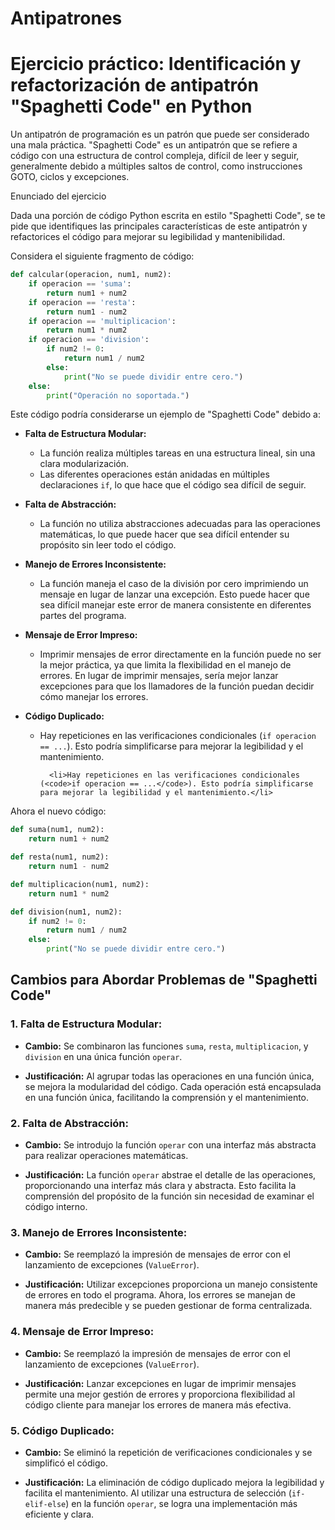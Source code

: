 # Antipatrones

<h1>Ejercicio práctico: Identificación y refactorización de antipatrón "Spaghetti Code" en Python</h1>
Un antipatrón de programación es un patrón que puede ser considerado una mala práctica. "Spaghetti Code" es un antipatrón que se refiere a código con una estructura de control compleja, difícil de leer y seguir, generalmente debido a múltiples saltos de control, como instrucciones GOTO, ciclos y excepciones.

Enunciado del ejercicio

Dada una porción de código Python escrita en estilo "Spaghetti Code", se te pide que identifiques las principales características de este antipatrón y refactorices el código para mejorar su legibilidad y mantenibilidad.

Considera el siguiente fragmento de código:

```py
def calcular(operacion, num1, num2):
    if operacion == 'suma':
        return num1 + num2
    if operacion == 'resta':
        return num1 - num2
    if operacion == 'multiplicacion':
        return num1 * num2
    if operacion == 'division':
        if num2 != 0:
            return num1 / num2
        else:
            print("No se puede dividir entre cero.")
    else:
        print("Operación no soportada.")
```

Este código podría considerarse un ejemplo de "Spaghetti Code" debido a:

- **Falta de Estructura Modular:**
    - La función realiza múltiples tareas en una estructura lineal, sin una clara modularización.
    - Las diferentes operaciones están anidadas en múltiples declaraciones `if`, lo que hace que el código sea difícil de seguir.

- **Falta de Abstracción:**
    - La función no utiliza abstracciones adecuadas para las operaciones matemáticas, lo que puede hacer que sea difícil entender su propósito sin leer todo el código.

- **Manejo de Errores Inconsistente:**
    - La función maneja el caso de la división por cero imprimiendo un mensaje en lugar de lanzar una excepción. Esto puede hacer que sea difícil manejar este error de manera consistente en diferentes partes del programa.

- **Mensaje de Error Impreso:**
    - Imprimir mensajes de error directamente en la función puede no ser la mejor práctica, ya que limita la flexibilidad en el manejo de errores. En lugar de imprimir mensajes, sería mejor lanzar excepciones para que los llamadores de la función puedan decidir cómo manejar los errores.

- **Código Duplicado:**
    - Hay repeticiones en las verificaciones condicionales (`if operacion == ...`). Esto podría simplificarse para mejorar la legibilidad y el mantenimiento.

            <li>Hay repeticiones en las verificaciones condicionales (<code>if operacion == ...</code>). Esto podría simplificarse para mejorar la legibilidad y el mantenimiento.</li>
        </ul>
    </li>
</ul>

Ahora el nuevo código:

```py
def suma(num1, num2):
    return num1 + num2

def resta(num1, num2):
    return num1 - num2

def multiplicacion(num1, num2):
    return num1 * num2

def division(num1, num2):
    if num2 != 0:
        return num1 / num2
    else:
        print("No se puede dividir entre cero.")
```

## Cambios para Abordar Problemas de "Spaghetti Code"

### 1. Falta de Estructura Modular:
  
- **Cambio:** Se combinaron las funciones `suma`, `resta`, `multiplicacion`, y `division` en una única función `operar`.

- **Justificación:** Al agrupar todas las operaciones en una función única, se mejora la modularidad del código. Cada operación está encapsulada en una función única, facilitando la comprensión y el mantenimiento.

### 2. Falta de Abstracción:

- **Cambio:** Se introdujo la función `operar` con una interfaz más abstracta para realizar operaciones matemáticas.

- **Justificación:** La función `operar` abstrae el detalle de las operaciones, proporcionando una interfaz más clara y abstracta. Esto facilita la comprensión del propósito de la función sin necesidad de examinar el código interno.

### 3. Manejo de Errores Inconsistente:

- **Cambio:** Se reemplazó la impresión de mensajes de error con el lanzamiento de excepciones (`ValueError`).

- **Justificación:** Utilizar excepciones proporciona un manejo consistente de errores en todo el programa. Ahora, los errores se manejan de manera más predecible y se pueden gestionar de forma centralizada.

### 4. Mensaje de Error Impreso:

- **Cambio:** Se reemplazó la impresión de mensajes de error con el lanzamiento de excepciones (`ValueError`).

- **Justificación:** Lanzar excepciones en lugar de imprimir mensajes permite una mejor gestión de errores y proporciona flexibilidad al código cliente para manejar los errores de manera más efectiva.

### 5. Código Duplicado:

- **Cambio:** Se eliminó la repetición de verificaciones condicionales y se simplificó el código.

- **Justificación:** La eliminación de código duplicado mejora la legibilidad y facilita el mantenimiento. Al utilizar una estructura de selección (`if-elif-else`) en la función `operar`, se logra una implementación más eficiente y clara.

